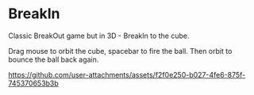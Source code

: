 # BreakIn

Classic BreakOut game but in 3D - BreakIn to the cube.

Drag mouse to orbit the cube, spacebar to fire the ball.
Then orbit to bounce the ball back again.



https://github.com/user-attachments/assets/f2f0e250-b027-4fe6-875f-745370653b3b

